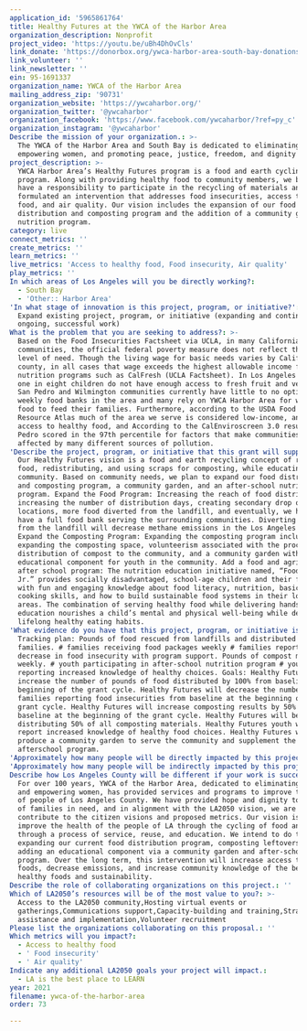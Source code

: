 ```yaml
---
application_id: '5965861764'
title: Healthy Futures at the YWCA of the Harbor Area
organization_description: Nonprofit
project_video: 'https://youtu.be/uBh4DhOvCls'
link_donate: 'https://donorbox.org/ywca-harbor-area-south-bay-donations'
link_volunteer: ''
link_newsletter: ''
ein: 95-1691337
organization_name: YWCA of the Harbor Area
mailing_address_zip: '90731'
organization_website: 'https://ywcaharbor.org/'
organization_twitter: '@ywcaharbor'
organization_facebook: 'https://www.facebook.com/ywcaharbor/?ref=py_c'
organization_instagram: '@ywcaharbor'
Describe the mission of your organization.: >-
  The YWCA of the Harbor Area and South Bay is dedicated to eliminating racism,
  empowering women, and promoting peace, justice, freedom, and dignity for all.
project_description: >-
  YWCA Harbor Area’s Healthy Futures program is a food and earth cycling
  program. Along with providing healthy food to community members, we believe we
  have a responsibility to participate in the recycling of materials and have
  formulated an intervention that addresses food insecurities, access to healthy
  food, and air quality. Our vision includes the expansion of our food
  distribution and composting program and the addition of a community garden and
  nutrition program.
category: live
connect_metrics: ''
create_metrics: ''
learn_metrics: ''
live_metrics: 'Access to healthy food, Food insecurity, Air quality'
play_metrics: ''
In which areas of Los Angeles will you be directly working?:
  - South Bay
  - 'Other:: Harbor Area'
'In what stage of innovation is this project, program, or initiative?': >-
  Expand existing project, program, or initiative (expanding and continuing
  ongoing, successful work)
What is the problem that you are seeking to address?: >-
  Based on the Food Insecurities Factsheet via UCLA, in many California
  communities, the official federal poverty measure does not reflect the true
  level of need. Though the living wage for basic needs varies by California
  county, in all cases that wage exceeds the highest allowable income for public
  nutrition programs such as CalFresh (UCLA Factsheet). In Los Angeles County,
  one in eight children do not have enough access to fresh fruit and vegetables.
  San Pedro and Wilmington communities currently have little to no options for
  weekly food banks in the area and many rely on YWCA Harbor Area for weekly
  food to feed their families. Furthermore, according to the USDA Food Access
  Resource Atlas much of the area we serve is considered low-income, and has low
  access to healthy food, and According to the CalEnviroscreen 3.0 results, San
  Pedro scored in the 97th percentile for factors that make communities most
  affected by many different sources of pollution.
'Describe the project, program, or initiative that this grant will support to address the problem identified.': >-
  Our Healthy Futures vision is a food and earth recycling concept of rescuing
  food, redistributing, and using scraps for composting, while educating the
  community. Based on community needs, we plan to expand our food distribution
  and composting program, a community garden, and an after-school nutrition
  program. Expand the Food Program: Increasing the reach of food distribution by
  increasing the number of distribution days, creating secondary drop off
  locations, more food diverted from the landfill, and eventually, we hope to
  have a full food bank serving the surrounding communities. Diverting more food
  from the landfill will decrease methane emissions in the Los Angeles area.
  Expand the Composting Program: Expanding the composting program includes
  expanding the composting space, volunteerism associated with the process and
  distribution of compost to the community, and a community garden with an
  educational component for youth in the community. Add a food and agricultural
  after school program: The nutrition education initiative named, “Food Champ
  Jr.” provides socially disadvantaged, school-age children and their families
  with fun and engaging knowledge about food literacy, nutrition, basic healthy
  cooking skills, and how to build sustainable food systems in their local
  areas. The combination of serving healthy food while delivering hands-on
  education nourishes a child’s mental and physical well-being while developing
  lifelong healthy eating habits.
'What evidence do you have that this project, program, or initiative is or will be successful, and how will you define and measure success?': >-
  Tracking plan: Pounds of food rescued from landfills and distributed to
  families. # families receiving food packages weekly # families reporting a
  decrease in food insecurity with program support. Pounds of compost managed
  weekly. # youth participating in after-school nutrition program # youth
  reporting increased knowledge of healthy choices. Goals: Healthy Futures will
  increase the number of pounds of food distributed by 100% from baseline at the
  beginning of the grant cycle. Healthy Futures will decrease the number of
  families reporting food insecurities from baseline at the beginning of the
  grant cycle. Healthy Futures will increase composting results by 50% from
  baseline at the beginning of the grant cycle. Healthy Futures will begin
  distributing 50% of all composting materials. Healthy Futures youth will
  report increased knowledge of healthy food choices. Healthy Futures will
  produce a community garden to serve the community and supplement the
  afterschool program.
'Approximately how many people will be directly impacted by this project, program, or initiative?': '3405'
'Approximately how many people will be indirectly impacted by this project, program, or initiative?': '9000'
Describe how Los Angeles County will be different if your work is successful.: >-
  For over 100 years, YWCA of the Harbor Area, dedicated to eliminating racism
  and empowering women, has provided services and programs to improve the lives
  of people of Los Angeles County. We have provided hope and dignity to hundreds
  of families in need, and in alignment with the LA2050 vision, we are poised to
  contribute to the citizen visions and proposed metrics. Our vision is to
  improve the health of the people of LA through the cycling of food and waste
  through a process of service, reuse, and education. We intend to do this by
  expanding our current food distribution program, composting leftovers, and
  adding an educational component via a community garden and after-school
  program. Over the long term, this intervention will increase access to fresh
  foods, decrease emissions, and increase community knowledge of the benefits of
  healthy foods and sustainability.
Describe the role of collaborating organizations on this project.: ''
Which of LA2050’s resources will be of the most value to you?: >-
  Access to the LA2050 community,Hosting virtual events or
  gatherings,Communications support,Capacity-building and training,Strategy
  assistance and implementation,Volunteer recruitment
Please list the organizations collaborating on this proposal.: ''
Which metrics will you impact?:
  - Access to healthy food
  - ' Food insecurity'
  - ' Air quality'
Indicate any additional LA2050 goals your project will impact.:
  - LA is the best place to LEARN
year: 2021
filename: ywca-of-the-harbor-area
order: 73

---
```

